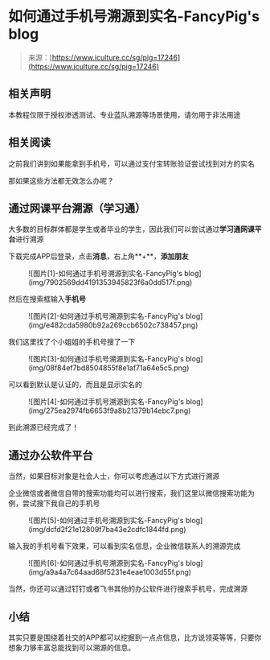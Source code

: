 <!--yml
category: 社会工程
date: 2022-11-10 10:28:24
-->

# 如何通过手机号溯源到实名-FancyPig's blog

> 来源：[https://www.iculture.cc/sg/pig=17246](https://www.iculture.cc/sg/pig=17246)

## 相关声明

本教程仅限于授权渗透测试、专业蓝队溯源等场景使用，请勿用于非法用途

## 相关阅读

之前我们讲到如果能拿到手机号，可以通过支付宝转账验证尝试找到对方的实名

那如果这些方法都无效怎么办呢？

## 通过网课平台溯源（学习通）

大多数的目标群体都是学生或者毕业的学生，因此我们可以尝试通过**学习通网课平台**进行溯源

下载完成APP后登录，点击**消息**，右上角**+**，**添加朋友**

<figure class="wp-block-image size-full">![图片[1]-如何通过手机号溯源到实名-FancyPig's blog](img/7902569dd4191353945823f6a0dd517f.png)</figure>

然后在搜索框输入**手机号**

<figure class="wp-block-image size-full">![图片[2]-如何通过手机号溯源到实名-FancyPig's blog](img/e482cda5980b92a269ccb6502c738457.png)</figure>

我们这里找了个小姐姐的手机号搜了一下

<figure class="wp-block-image size-full">![图片[3]-如何通过手机号溯源到实名-FancyPig's blog](img/08f84ef7bd8504855f8e1af71a64e5c5.png)</figure>

可以看到默认是认证的，而且是显示实名的

<figure class="wp-block-image size-full">![图片[4]-如何通过手机号溯源到实名-FancyPig's blog](img/275ea2974fb6653f9a8b21379b14ebc7.png)</figure>

到此溯源已经完成了！

## 通过办公软件平台

当然，如果目标对象是社会人士，你可以考虑通过以下方式进行溯源

企业微信或者微信自带的搜索功能均可以进行搜索，我们这里以微信搜索功能为例，尝试搜下我自己的手机号

<figure class="wp-block-image size-full">![图片[5]-如何通过手机号溯源到实名-FancyPig's blog](img/dcfd2f21e12809f7ba43e2cdfc1844fd.png)</figure>

输入我的手机号看下效果，可以看到实名信息，企业微信联系人的溯源完成

<figure class="wp-block-image size-full">![图片[6]-如何通过手机号溯源到实名-FancyPig's blog](img/a9a4a7c64aad68f5231e4eae1003d55f.png)</figure>

当然，你还可以通过钉钉或者飞书其他的办公软件进行搜索手机号，完成溯源

## 小结

其实只要是围绕着社交的APP都可以挖掘到一点点信息，比方说领英等等，只要你想象力够丰富总能找到可以溯源的信息。